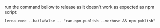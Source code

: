 run the command bellow to release as it doesn't work as expected as npm script:

```
lerna exec --bail=false -- "can-npm-publish --verbose && npm publish"
```
